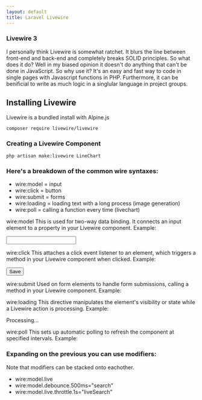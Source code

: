 ```yaml
---
layout: default
title: Laravel Livewire
---
```


<h3>Livewire 3</h3>
<p>I personally think Livewire is somewhat ratchet. It blurs the line between front-end and back-end and completely breaks SOLID principles. So what does it do? Well in my biased opinion it doesn't do anything that can't be done in JavaScript. So why use it? It's an easy and fast way to code in single pages with Javascript functions in PHP. Furthermore, it can be benificial to write as much logic in a singlular language in project groups.</p>

<h2>Installing Livewire</h2>
<p>Livewire is a bundled install with Alpine.js</p>
<div class="codesnippet-wrapper">
  <div class="line-numbers">
</div>
<pre class="codesnippet"><code>composer require livewire/livewire</code></pre></div>

<h3>Creating a Livewire Component</h3>
<div class="codesnippet-wrapper">
  <div class="line-numbers">
</div>
<pre class="codesnippet"><code>php artisan make:livewire LineChart</code></pre></div>

<h3>Here's a breakdown of the common wire syntaxes:</h3>
<ul>
  <li>wire:model = input</li>
  <li>wire:click = button</li>
  <li>wire:submit = forms</li>
  <li>wire:loading = loading text with a long process (image generation)</li>
  <li>wire:poll = calling a function every time (livechart)</li>
</ul>


<p>wire:model
This is used for two-way data binding. It connects an input element to a property in your Livewire component.
Example:</p> <input type="text" wire:model="name">

<p>wire:click
This attaches a click event listener to an element, which triggers a method in your Livewire component when clicked.
Example:</p> <button wire:click="save">Save</button>

<p>wire:submit
Used on form elements to handle form submissions, calling a method in your Livewire component.
Example:</p> <form wire:submit="handleSubmit">

<p>wire:loading
This directive manipulates the element's visibility or state while a Livewire action is processing.
Example:</p> <div wire:loading>Processing...</div>

<p>wire:poll
This sets up automatic polling to refresh the component at specified intervals.
Example:</p> <div wire:poll.5s="refreshData">


<h3>Expanding on the previous you can use modifiers:</h3>
<p>Note that modifiers can be stacked onto eachother.</p>
<ul>
  <li>wire:model.live</li>
  <li>wire:model.debounce.500ms="search"</li>
  <li>wire:model.live.throttle.1s="liveSearch"</li>
</ul>
